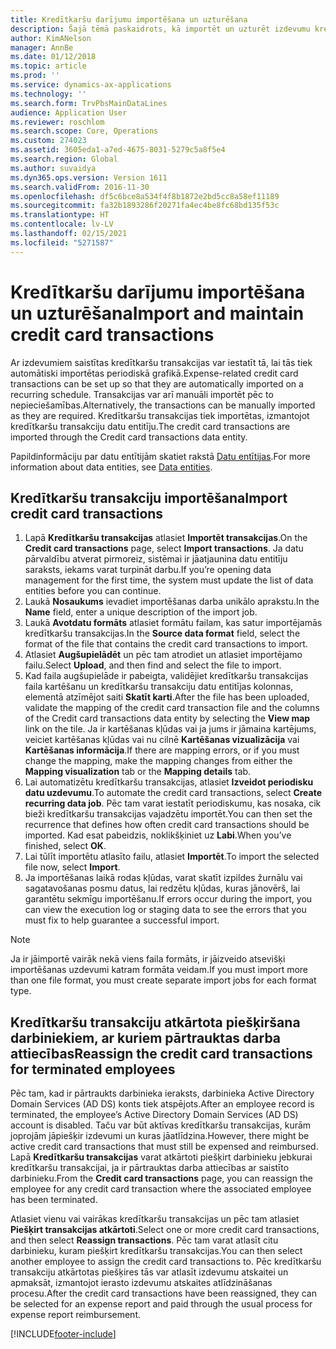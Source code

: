 ```yaml
---
title: Kredītkaršu darījumu importēšana un uzturēšana
description: Šajā tēmā paskaidrots, kā importēt un uzturēt izdevumu kredītkaršu transakcijas. Šos darījumus var iestatīt tā, lai tie tiktu automātiski importēti pēc periodiska grafika, vai arī tos var importēt manuāli pēc nepieciešamības.
author: KimANelson
manager: AnnBe
ms.date: 01/12/2018
ms.topic: article
ms.prod: ''
ms.service: dynamics-ax-applications
ms.technology: ''
ms.search.form: TrvPbsMainDataLines
audience: Application User
ms.reviewer: roschlom
ms.search.scope: Core, Operations
ms.custom: 274023
ms.assetid: 3605eda1-a7ed-4675-8031-5279c5a8f5e4
ms.search.region: Global
ms.author: suvaidya
ms.dyn365.ops.version: Version 1611
ms.search.validFrom: 2016-11-30
ms.openlocfilehash: df5c6bce8a534f4f8b1872e2bd5cc8a58ef11189
ms.sourcegitcommit: fa32b1893286f20271fa4ec4be8fc68bd135f53c
ms.translationtype: HT
ms.contentlocale: lv-LV
ms.lasthandoff: 02/15/2021
ms.locfileid: "5271587"
---
```

# <a name="import-and-maintain-credit-card-transactions"></a><span data-ttu-id="13dab-104">Kredītkaršu darījumu importēšana un uzturēšana</span><span class="sxs-lookup"><span data-stu-id="13dab-104">Import and maintain credit card transactions</span></span>

<span data-ttu-id="13dab-105">Ar izdevumiem saistītas kredītkaršu transakcijas var iestatīt tā, lai tās tiek automātiski importētas periodiskā grafikā.</span><span class="sxs-lookup"><span data-stu-id="13dab-105">Expense-related credit card transactions can be set up so that they are automatically imported on a recurring schedule.</span></span> <span data-ttu-id="13dab-106">Transakcijas var arī manuāli importēt pēc to nepieciešamības.</span><span class="sxs-lookup"><span data-stu-id="13dab-106">Alternatively, the transactions can be manually imported as they are required.</span></span> <span data-ttu-id="13dab-107">Kredītkaršu transakcijas tiek importētas, izmantojot kredītkaršu transakciju datu entitīju.</span><span class="sxs-lookup"><span data-stu-id="13dab-107">The credit card transactions are imported through the Credit card transactions data entity.</span></span>

<span data-ttu-id="13dab-108">Papildinformāciju par datu entītijām skatiet rakstā [Datu entītijas](https://docs.microsoft.com/dynamics365/fin-ops-core/dev-itpro/data-entities/data-entities).</span><span class="sxs-lookup"><span data-stu-id="13dab-108">For more information about data entities, see [Data entities](https://docs.microsoft.com/dynamics365/fin-ops-core/dev-itpro/data-entities/data-entities).</span></span>

## <a name="import-credit-card-transactions"></a><span data-ttu-id="13dab-109">Kredītkaršu transakciju importēšana</span><span class="sxs-lookup"><span data-stu-id="13dab-109">Import credit card transactions</span></span>

1. <span data-ttu-id="13dab-110">Lapā **Kredītkaršu transakcijas** atlasiet **Importēt transakcijas**.</span><span class="sxs-lookup"><span data-stu-id="13dab-110">On the **Credit card transactions** page, select **Import transactions**.</span></span> <span data-ttu-id="13dab-111">Ja datu pārvaldību atverat pirmoreiz, sistēmai ir jāatjaunina datu entitīju saraksts, iekams varat turpināt darbu.</span><span class="sxs-lookup"><span data-stu-id="13dab-111">If you’re opening data management for the first time, the system must update the list of data entities before you can continue.</span></span>
2. <span data-ttu-id="13dab-112">Laukā **Nosaukums** ievadiet importēšanas darba unikālo aprakstu.</span><span class="sxs-lookup"><span data-stu-id="13dab-112">In the **Name** field, enter a unique description of the import job.</span></span>
3. <span data-ttu-id="13dab-113">Laukā **Avotdatu formāts** atlasiet formātu failam, kas satur importējamās kredītkaršu transakcijas.</span><span class="sxs-lookup"><span data-stu-id="13dab-113">In the **Source data format** field, select the format of the file that contains the credit card transactions to import.</span></span>
4. <span data-ttu-id="13dab-114">Atlasiet **Augšupielādēt** un pēc tam atrodiet un atlasiet importējamo failu.</span><span class="sxs-lookup"><span data-stu-id="13dab-114">Select **Upload**, and then find and select the file to import.</span></span>
5. <span data-ttu-id="13dab-115">Kad faila augšupielāde ir pabeigta, validējiet kredītkaršu transakcijas faila kartēšanu un kredītkaršu transakciju datu entitījas kolonnas, elementā atzīmējot saiti **Skatīt karti**.</span><span class="sxs-lookup"><span data-stu-id="13dab-115">After the file has been uploaded, validate the mapping of the credit card transaction file and the columns of the Credit card transactions data entity by selecting the **View map** link on the tile.</span></span> <span data-ttu-id="13dab-116">Ja ir kartēšanas kļūdas vai ja jums ir jāmaina kartējums, veiciet kartēšanas kļūdas vai nu cilnē **Kartēšanas vizualizācija** vai **Kartēšanas informācija**.</span><span class="sxs-lookup"><span data-stu-id="13dab-116">If there are mapping errors, or if you must change the mapping, make the mapping changes from either the **Mapping visualization** tab or the **Mapping details** tab.</span></span>
6. <span data-ttu-id="13dab-117">Lai automatizētu kredītkaršu transakcijas, atlasiet **Izveidot periodisku datu uzdevumu**.</span><span class="sxs-lookup"><span data-stu-id="13dab-117">To automate the credit card transactions, select **Create recurring data job**.</span></span> <span data-ttu-id="13dab-118">Pēc tam varat iestatīt periodiskumu, kas nosaka, cik bieži kredītkaršu transakcijas vajadzētu importēt.</span><span class="sxs-lookup"><span data-stu-id="13dab-118">You can then set the recurrence that defines how often credit card transactions should be imported.</span></span> <span data-ttu-id="13dab-119">Kad esat pabeidzis, noklikšķiniet uz **Labi**.</span><span class="sxs-lookup"><span data-stu-id="13dab-119">When you’ve finished, select **OK**.</span></span>
7. <span data-ttu-id="13dab-120">Lai tūlīt importētu atlasīto failu, atlasiet **Importēt**.</span><span class="sxs-lookup"><span data-stu-id="13dab-120">To import the selected file now, select **Import**.</span></span>
8. <span data-ttu-id="13dab-121">Ja importēšanas laikā rodas kļūdas, varat skatīt izpildes žurnālu vai sagatavošanas posmu datus, lai redzētu kļūdas, kuras jānovērš, lai garantētu sekmīgu importēšanu.</span><span class="sxs-lookup"><span data-stu-id="13dab-121">If errors occur during the import, you can view the execution log or staging data to see the errors that you must fix to help guarantee a successful import.</span></span>

> [!NOTE]
> <span data-ttu-id="13dab-122">Ja ir jāimportē vairāk nekā viens faila formāts, ir jāizveido atsevišķi importēšanas uzdevumi katram formāta veidam.</span><span class="sxs-lookup"><span data-stu-id="13dab-122">If you must import more than one file format, you must create separate import jobs for each format type.</span></span>

## <a name="reassign-the-credit-card-transactions-for-terminated-employees"></a><span data-ttu-id="13dab-123">Kredītkaršu transakciju atkārtota piešķiršana darbiniekiem, ar kuriem pārtrauktas darba attiecības</span><span class="sxs-lookup"><span data-stu-id="13dab-123">Reassign the credit card transactions for terminated employees</span></span>

<span data-ttu-id="13dab-124">Pēc tam, kad ir pārtraukts darbinieka ieraksts, darbinieka Active Directory Domain Services (AD DS) konts tiek atspējots.</span><span class="sxs-lookup"><span data-stu-id="13dab-124">After an employee record is terminated, the employee’s Active Directory Domain Services (AD DS) account is disabled.</span></span> <span data-ttu-id="13dab-125">Taču var būt aktīvas kredītkaršu transakcijas, kurām joprojām jāpiešķir izdevumi un kuras jāatlīdzina.</span><span class="sxs-lookup"><span data-stu-id="13dab-125">However, there might be active credit card transactions that must still be expensed and reimbursed.</span></span> <span data-ttu-id="13dab-126">Lapā **Kredītkaršu transakcijas** varat atkārtoti piešķirt darbinieku jebkurai kredītkaršu transakcijai, ja ir pārtrauktas darba attiecības ar saistīto darbinieku.</span><span class="sxs-lookup"><span data-stu-id="13dab-126">From the **Credit card transactions** page, you can reassign the employee for any credit card transaction where the associated employee has been terminated.</span></span>

<span data-ttu-id="13dab-127">Atlasiet vienu vai vairākas kredītkaršu transakcijas un pēc tam atlasiet **Piešķirt transakcijas atkārtoti**.</span><span class="sxs-lookup"><span data-stu-id="13dab-127">Select one or more credit card transactions, and then select **Reassign transactions**.</span></span> <span data-ttu-id="13dab-128">Pēc tam varat atlasīt citu darbinieku, kuram piešķirt kredītkaršu transakcijas.</span><span class="sxs-lookup"><span data-stu-id="13dab-128">You can then select another employee to assign the credit card transactions to.</span></span> <span data-ttu-id="13dab-129">Pēc kredītkaršu transakciju atkārtotas piešķires tās var atlasīt izdevumu atskaitei un apmaksāt, izmantojot ierasto izdevumu atskaites atlīdzināšanas procesu.</span><span class="sxs-lookup"><span data-stu-id="13dab-129">After the credit card transactions have been reassigned, they can be selected for an expense report and paid through the usual process for expense report reimbursement.</span></span>


[!INCLUDE[footer-include](../includes/footer-banner.md)]